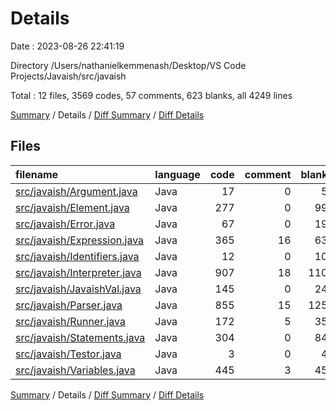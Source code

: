 # Details

Date : 2023-08-26 22:41:19

Directory /Users/nathanielkemmenash/Desktop/VS Code Projects/Javaish/src/javaish

Total : 12 files,  3569 codes, 57 comments, 623 blanks, all 4249 lines

[Summary](results.md) / Details / [Diff Summary](diff.md) / [Diff Details](diff-details.md)

## Files
| filename | language | code | comment | blank | total |
| :--- | :--- | ---: | ---: | ---: | ---: |
| [src/javaish/Argument.java](/src/javaish/Argument.java) | Java | 17 | 0 | 5 | 22 |
| [src/javaish/Element.java](/src/javaish/Element.java) | Java | 277 | 0 | 99 | 376 |
| [src/javaish/Error.java](/src/javaish/Error.java) | Java | 67 | 0 | 19 | 86 |
| [src/javaish/Expression.java](/src/javaish/Expression.java) | Java | 365 | 16 | 63 | 444 |
| [src/javaish/Identifiers.java](/src/javaish/Identifiers.java) | Java | 12 | 0 | 10 | 22 |
| [src/javaish/Interpreter.java](/src/javaish/Interpreter.java) | Java | 907 | 18 | 110 | 1,035 |
| [src/javaish/JavaishVal.java](/src/javaish/JavaishVal.java) | Java | 145 | 0 | 24 | 169 |
| [src/javaish/Parser.java](/src/javaish/Parser.java) | Java | 855 | 15 | 125 | 995 |
| [src/javaish/Runner.java](/src/javaish/Runner.java) | Java | 172 | 5 | 35 | 212 |
| [src/javaish/Statements.java](/src/javaish/Statements.java) | Java | 304 | 0 | 84 | 388 |
| [src/javaish/Testor.java](/src/javaish/Testor.java) | Java | 3 | 0 | 4 | 7 |
| [src/javaish/Variables.java](/src/javaish/Variables.java) | Java | 445 | 3 | 45 | 493 |

[Summary](results.md) / Details / [Diff Summary](diff.md) / [Diff Details](diff-details.md)